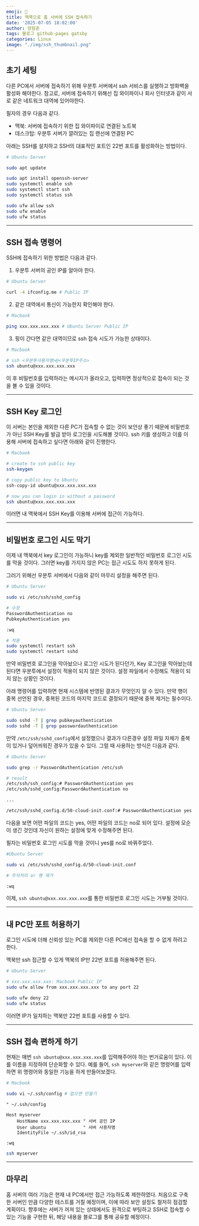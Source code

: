```yaml
---
emoji: 📝
title: 맥북으로 홈 서버에 SSH 접속하기
date: '2025-07-05 18:02:00'
author: 양원준
tags: 블로그 github-pages gatsby
categories: Linux
image: "./img/ssh_thumbnail.png"
---
```


## 초기 세팅
다른 PC에서 서버에 접속하기 위해 우분투 서버에서 ssh 서비스를 실행하고 방화벽을 활성화 해야한다. 참고로, 서버에 접속하기 위해선 집 와이파이나 회사 인터넷과 같이 서로 같은 네트워크 대역에 있어야한다.

필자의 경우 다음과 같다.
- 맥북: 서버에 접속하기 위한 집 와이파이로 연결된 노트북
- 데스크탑: 우분투 서버가 깔려있는 집 랜선에 연결된 PC

아래는 SSH를 설치하고 SSH의 대표적인 포트인 22번 포트를 활성화하는 방법이다.
```bash
# Ubuntu Server

sudo apt update

sudo apt install openssh-server
sudo systemctl enable ssh
sudo systemctl start ssh
sudo systemctl status ssh

sudo ufw allow ssh
sudo ufw enable
sudo ufw status
```

---

## SSH 접속 명령어
SSH에 접속하기 위한 방법은 다음과 같다.
1. 우분투 서버의 공인 IP를 알아야 한다.
```bash
# Ubuntu Server

curl -4 ifconfig.me # Public IP
```

2. 같은 대역에서 통신이 가능한지 확인해야 한다.
```bash
# Macbook

ping xxx.xxx.xxx.xxx # Ubuntu Server Public IP
```

3. 핑이 간다면 같은 대역이므로 ssh 접속 시도가 가능한 상태이다.
```bash
# Macbook

# ssh <우분투사용자명>@<우분투IP주소>
ssh ubuntu@xxx.xxx.xxx.xxx
```

이 후 비밀번호를 입력하라는 메시지가 올라오고, 입력하면 정상적으로 접속이 되는 것을 볼 수 있을 것이다.

---

## SSH Key 로그인
이 서버는 본인을 제외한 다른 PC가 접속할 수 없는 것이 보안상 좋기 때문에 비밀번호가 아닌 SSH Key를 발급 받아 로그인을 시도해볼 것이다. ssh 키를 생성하고 이를 이용해 서버에 접속하고 싶다면 아래와 같이 진행한다.
```bash
# Macbook

# create to ssh public key
ssh-keygen

# copy public key to Ubuntu
ssh-copy-id ubuntu@xxx.xxx.xxx.xxx

# now you can login in without a password
ssh ubuntu@xxx.xxx.xxx.xxx
```

이러면 내 맥북에서 SSH Key를 이용해 서버에 접근이 가능하다.

---

## 비밀번호 로그인 시도 막기
이제 내 맥북에서 key 로그인이 가능하니 key를 제외한 일반적인 비밀번호 로그인 시도를 막을 것이다. 그러면 key를 가지지 않은 PC는 접근 시도도 하지 못하게 된다.

그러기 위해선 우분투 서버에서 다음와 같이 마무리 설정을 해주면 된다.
```bash
# Ubuntu Server

sudo vi /etc/ssh/sshd_config

# 수정
PasswordAuthentication no
PubkeyAuthentication yes

:wq

# 적용
sudo systemctl restart ssh
sudo systemctl restart sshd
```

만약 비밀번호 로그인을 막아놨으나 로그인 시도가 된다던가, Key 로그인을 막아놨는데 된다면 우분투에서 설정이 적용이 되지 않은 것이다.
설정 파일에서 수정해도 적용이 되지 않는 상황인 것이다.

아래 명령어를 입력하면 현재 시스템에 반영된 결과가 무엇인지 알 수 있다. 만약 행이 중복 선언된 경우, 중복된 코드의 마지막 코드로 결정되기 때문에 중복 제거는 필수이다.
```bash
# Ubuntu Server

sudo sshd -T | grep pubkeyauthentication
sudo sshd -T | grep passwordauthentication
```

만약 `/etc/ssh/sshd_config`에서 설정했으나 결과가 다른경우 설정 파일 자체가 중복이 있거나 덮어씌워진 경우가 있을 수 있다. 그럴 때 사용하는 방식은 다음과 같다.
```bash
# Ubuntu Server

sudo grep -r PasswordAuthentication /etc/ssh

# result
/etc/ssh/ssh_config:# PasswordAuthentication yes
/etc/ssh/sshd_config:PasswordAuthentication no

...

/etc/ssh/sshd_config.d/50-cloud-init.conf:# PasswordAuthentication yes
```

다음을 보면 어떤 파일의 코드는 yes, 어떤 파일의 코드는 no로 되어 있다. 설정에 모순이 생긴 것인데 자신이 원하는 설정에 맞게 수정해주면 된다.

필자는 비밀번호 로그인 시도를 막을 것이니 yes를 no로 바꿔주었다.
```bash
#Ubuntu Server

sudo vi /etc/ssh/sshd_config.d/50-cloud-init.conf

# 주석처리 or 행 제거

:wq
```

이제, `ssh ubuntu@xxx.xxx.xxx.xxx`를 통한 비밀번호 로그인 시도는 거부될 것이다.

---

## 내 PC만 포트 허용하기
로그인 시도에 더해 신뢰성 있는 PC를 제외한 다른 PC에선 접속을 할 수 없게 하려고 한다.

맥북만 ssh 접근할 수 있게 맥북의 IP만 22번 포트를 허용해주면 된다.
```bash
# Ubuntu Server

# xxx.xxx.xxx.xxx: Macbook Public IP
sudo ufw allow from xxx.xxx.xxx.xxx to any port 22

sudo ufw deny 22
sudo ufw status
```

이러면 IP가 일치하는 맥북만 22번 포트를 사용할 수 있다.

---

## SSH 접속 편하게 하기
현재는 매번 `ssh ubuntu@xxx.xxx.xxx.xxx`를 입력해주어야 하는 번거로움이 있다. 이를 이름을 지정하여 단순화할 수 있다. 예를 들어, `ssh myserver`와 같은 명령어를 입력하면 위 명령어와 동일한 기능을 하게 만들어보겠다.

```bash
# Macbook

sudo vi ~/.ssh/config # 없으면 만들기
```

```vim
" ~/.ssh/config

Host myserver
    HostName xxx.xxx.xxx.xxx " 서버 공인 IP
    User ubuntu              " 서버 사용자명
    IdentityFile ~/.ssh/id_rsa

:wq
```

```bash
ssh myserver
```

---

## 마무리
홈 서버의 여러 기능은 현재 내 PC에서만 접근 가능하도록 제한하였다. 처음으로 구축한 서버인 만큼 다양한 테스트를 거칠 예정이며, 이에 따라 보안 설정도 철저히 점검할 계획이다. 향후에는 서버가 꺼져 있는 상태에서도 원격으로 부팅하고 SSH로 접속할 수 있는 기능을 구현한 뒤, 해당 내용을 블로그를 통해 공유할 예정이다.

```toc
```